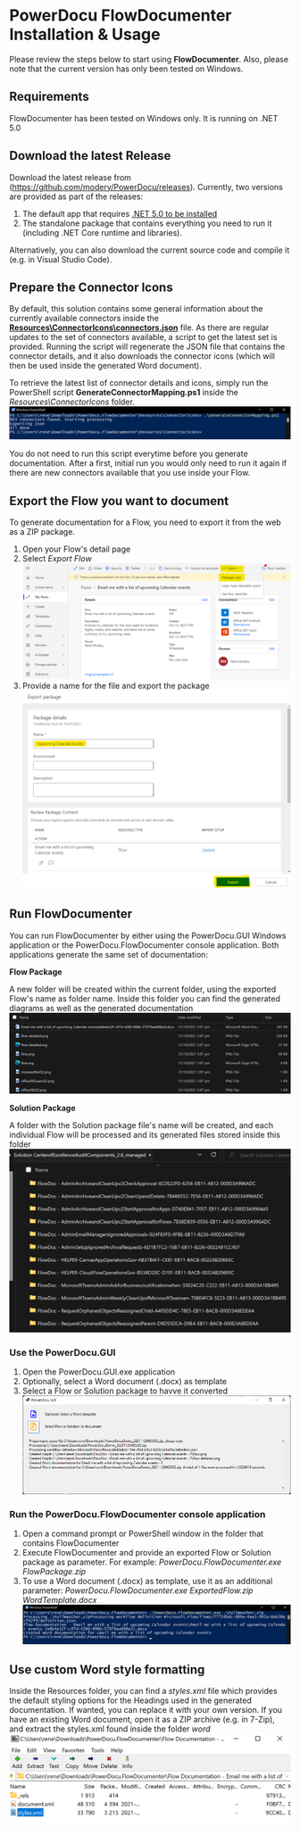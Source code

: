 # PowerDocu FlowDocumenter Installation & Usage

Please review the steps below to start using **FlowDocumenter**. Also, please note that the current version has only been tested on Windows.

## Requirements

FlowDocumenter has been tested on Windows only. It is running on .NET 5.0

## Download the latest Release
Download the latest release from (https://github.com/modery/PowerDocu/releases). Currently, two versions are provided as part of the releases:
1. The default app that requires [.NET 5.0 to be installed](https://dotnet.microsoft.com/download)
2. The standalone package that contains everything you need to run it (including .NET Core runtime and libraries).

Alternatively, you can also download the current source code and compile it (e.g. in Visual Studio Code).

## Prepare the Connector Icons
By default, this solution contains some general information about the currently available connectors inside the **[Resources\ConnectorIcons\connectors.json](PowerDocu.Common\Resources\ConnectorIcons\connectors.json)** file. As there are regular updates to the set of connectors available, a script to get the latest set is provided. Running the script will regenerate the JSON file that contains the connector details, and it also downloads the connector icons (which will then be used inside the generated Word document).

To retrieve the latest list of connector details and icons, simply run the PowerShell script **GenerateConnectorMapping.ps1** inside the *Resources\ConnectorIcons* folder.
![Generate Connector Mappings](Images/GenerateConnectorMapping.png)

You do not need to run this script everytime before you generate documentation. After a first, initial run you would only need to run it again if there are new connectors available that you use inside your Flow.

## Export the Flow you want to document
To generate documentation for a Flow, you need to export it from the web as a ZIP package. 

1. Open your Flow's detail page
2. Select *Export Flow*
![Export Flow](Images/Export-Flow.png)
3. Provide a name for the file and export the package
![Export Flow](Images/Export-Flow-Package.png)

## Run FlowDocumenter

You can run FlowDocumenter by either using the PowerDocu.GUI Windows application or the PowerDocu.FlowDocumenter console application. Both applications generate the same set of documentation:

**Flow Package**

A new folder will be created within the current folder, using the exported Flow's name as folder name. Inside this folder you can find the generated diagrams as well as the generated documentation
![Email me with a list of upcoming Calendar events](Images/PowerDocu.FlowDocumenter-generated-output.png)

**Solution Package**

A folder with the Solution package file's name will be created, and each individual Flow will be processed and its generated files stored inside this folder
![Email me with a list of upcoming Calendar events](Images/Solution-CoEStartKit-AuditComponents.png)

### Use the PowerDocu.GUI
1. Open the PowerDocu.GUI.exe application
2. Optionally, select a Word document (.docx) as template
3. Select a Flow or Solution package to havve it converted
![Execute FlowDocumenter](Images/PowerDocu.GUI.png)

### Run the PowerDocu.FlowDocumenter console application
1. Open a command prompt or PowerShell window in the folder that contains FlowDocumenter
2. Execute FlowDocumenter and provide an exported Flow or Solution package as parameter. For example: *PowerDocu.FlowDocumenter.exe FlowPackage.zip*
3. To use a Word document (.docx) as template, use it as an additional parameter: *PowerDocu.FlowDocumenter.exe ExportedFlow.zip WordTemplate.docx*
![Execute FlowDocumenter](Images/PowerDocu.FlowDocumenter-run.png)

## Use custom Word style formatting

Inside the Resources folder, you can find a *styles.xml* file which provides the default styling options for the Headings used in the generated documentation. If wanted, you can replace it with your own version. If you have an existing Word document, open it as a ZIP archive (e.g. in 7-Zip), and extract the styles.xml found inside the folder *word*
![styles.xml inside Word document](Images/7zip-WordDocu-styles.xml.png)
